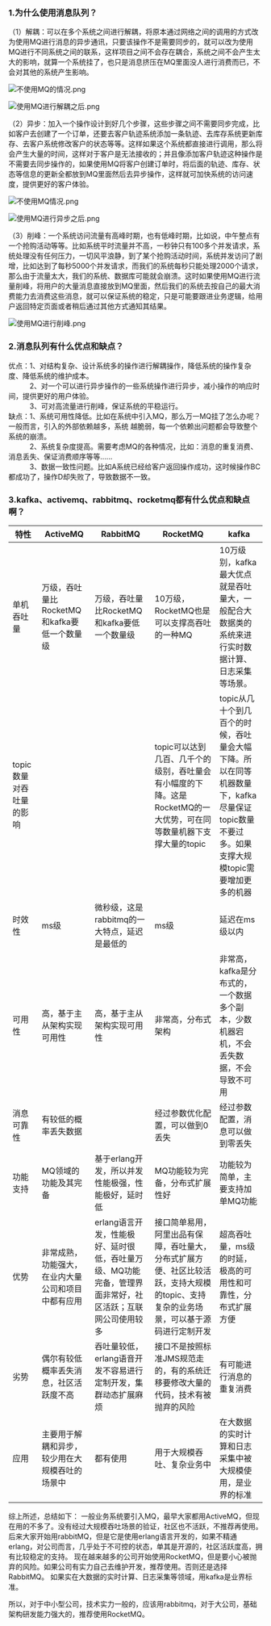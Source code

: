 ### 1.为什么使用消息队列？
（1）解耦：可以在多个系统之间进行解耦，将原本通过网络之间的调用的方式改为使用MQ进行消息的异步通讯，只要该操作不是需要同步的，就可以改为使用MQ进行不同系统之间的联系，这样项目之间不会存在耦合，系统之间不会产生太大的影响，就算一个系统挂了，也只是消息挤压在MQ里面没人进行消费而已，不会对其他的系统产生影响。   

![不使用MQ的情况.png](/image/mq/1-1不使用mq的情况.webp)   



![使用MQ进行解耦之后.png](/image/mq/1-2使用mq解耦.webp)      

（2）异步：加入一个操作设计到好几个步骤，这些步骤之间不需要同步完成，比如客户去创建了一个订单，还要去客户轨迹系统添加一条轨迹、去库存系统更新库存、去客户系统修改客户的状态等等。这样如果这个系统都直接进行调用，那么将会产生大量的时间，这样对于客户是无法接收的；并且像添加客户轨迹这种操作是不需要去同步操作的，如果使用MQ将客户创建订单时，将后面的轨迹、库存、状态等信息的更新全都放到MQ里面然后去异步操作，这样就可加快系统的访问速度，提供更好的客户体验。   

![不使用MQ情况.png](/image/mq/1-3不使用mq.webp)   



![使用MQ进行异步之后.png](/image/mq/1-4使用mq异步.webp)

（3）削峰：一个系统访问流量有高峰时期，也有低峰时期，比如说，中午整点有一个抢购活动等等。比如系统平时流量并不高，一秒钟只有100多个并发请求，系统处理没有任何压力，一切风平浪静，到了某个抢购活动时间，系统并发访问了剧增，比如达到了每秒5000个并发请求，而我们的系统每秒只能处理2000个请求，那么由于流量太大，我们的系统、数据库可能就会崩溃。这时如果使用MQ进行流量削峰，将用户的大量消息直接放到MQ里面，然后我们的系统去按自己的最大消费能力去消费这些消息，就可以保证系统的稳定，只是可能要跟进业务逻辑，给用户返回特定页面或者稍后通过其他方式通知其结果。   

![使用MQ进行削峰.png](/image/mq/1-5使用mq销峰.webp)

### 2.消息队列有什么优点和缺点？
优点：1、对结构复杂、设计系统多的操作进行解耦操作，降低系统的操作复杂度、降低系统的维护成本。  
&emsp;&emsp;&emsp;2、对一个可以进行异步操作的一些系统操作进行异步，减小操作的响应时间，提供更好的用户体验。   
&emsp;&emsp;&emsp;3、可对高流量进行削峰，保证系统的平稳运行。   
缺点：1、系统可用性降低。比如在系统中引入MQ，那么万一MQ挂了怎么办呢？一般而言，引入的外部依赖越多，系统   越脆弱，每一个依赖出问题都会导致整个系统的崩溃。  
&emsp;&emsp;&emsp;2、系统复杂度提高。需要考虑MQ的各种情况，比如：消息的重复消费、消息丢失、保证消费顺序等等......  
&emsp;&emsp;&emsp;3、数据一致性问题。比如A系统已经给客户返回操作成功，这时候操作BC都成功了，操作D却失败了，导致数据不一致。

### 3.kafka、activemq、rabbitmq、rocketmq都有什么优点和缺点啊？

特性|ActiveMQ|RabbitMQ|RocketMQ|kafka
-|-|-|-|-
单机吞吐量|万级，吞吐量比RocketMQ和kafka要低一个数量级|万级，吞吐量比RocketMQ和kafka要低一个数量级|10万级，RocketMQ也是可以支撑高吞吐的一种MQ|10万级别，kafka最大优点就是吞吐量大，一般配合大数据类的系统来进行实时数据计算、日志采集等场景。
topic数量对吞吐量的影响|||topic可以达到几百、几千个的级别，吞吐量会有小幅度的下降。这是RocketMQ的一大优势，可在同等数量机器下支撑大量的topic|topic从几十个到几百个的时候，吞吐量会大幅下降。所以在同等机器数量下，kafka尽量保证topic数量不要过多。如果支撑大规模topic需要增加更多的机器
时效性|ms级|微秒级，这是rabbitmq的一大特点，延迟是最低的|ms级|延迟在ms级以内
可用性|高，基于主从架构实现可用性|高，基于主从架构实现可用性|非常高，分布式架构|非常高，kafka是分布式的，一个数据多个副本，少数机器宕机，不会丢失数据，不会导致不可用
消息可靠性|有较低的概率丢失数据||经过参数优化配置，可以做到0丢失|经过参数配置，消息可以做到零丢失
功能支持|MQ领域的功能及其完备|基于erlang开发，所以并发性能极强，性能极好，延时低|MQ功能较为完备，分布式扩展性好|功能较为简单，主要支持加单MQ功能
优势|非常成熟，功能强大，在业内大量公司和项目中都有应用|erlang语言开发，性能极好、延时很低，吞吐量万级、MQ功能完备，管理界面非常好，社区活跃；互联网公司使用较多|接口简单易用，阿里出品有保障，吞吐量大，分布式扩展方便、社区比较活跃，支持大规模的topic、支持复杂的业务场景，可以基于源码进行定制开发|超高吞吐量，ms级的时延，极高的可用性和可靠性，分布式扩展方便
劣势|偶尔有较低概率丢失消息，社区活跃度不高|吞吐量较低，erlang语音开发不容易进行定制开发，集群动态扩展麻烦|接口不是按照标准JMS规范走的，有的系统迁移要修改大量的代码，技术有被抛弃的风险|有可能进行消息的重复消费
应用|主要用于解耦和异步，较少用在大规模吞吐的场景中|都有使用|用于大规模吞吐、复杂业务中|在大数据的实时计算和日志采集中被大规模使用，是业界的标准

综上所述，总结如下：
一般业务系统要引入MQ，最早大家都用ActiveMQ，但现在用的不多了。没有经过大规模吞吐场景的验证，社区也不活跃，不推荐再使用。
后来大家开始用rabbitMQ，但是它是使用erlang语言开发的，如果不精通erlang，对公司而言，几乎处于不可控的状态，单其是开源的，社区活跃度高，拥有比较稳定的支持。
现在越来越多的公司开始使用RocketMQ，但是要小心被抛弃的风险。如果公司有实力自己去维护开发，推荐使用。否则还是选择RabbitMQ。
如果实在大数据的实时计算、日志采集等领域，用kafka是业界标准。

所以，对于中小型公司，技术实力一般的，应该用rabbitmq，对于大公司，基础架构研发能力强大的，推荐使用RocketMQ。


